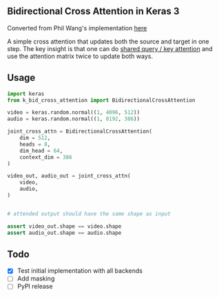 ## Bidirectional Cross Attention in Keras 3 


Converted from Phil Wang's implementation [here](https://github.com/lucidrains/bidirectional-cross-attention)

A simple cross attention that updates both the source and target in one step. The key insight is that one can do <a href="https://arxiv.org/abs/2001.04451">shared query / key attention</a> and use the attention matrix twice to update both ways. 


## Usage

```python
import keras
from k_bid_cross_attention import BidirectionalCrossAttention

video = keras.random.normal((1, 4096, 512))
audio = keras.random.normal((1, 8192, 386))

joint_cross_attn = BidirectionalCrossAttention(
    dim = 512,
    heads = 8,
    dim_head = 64,
    context_dim = 386
)

video_out, audio_out = joint_cross_attn(
    video,
    audio,
)


# attended output should have the same shape as input

assert video_out.shape == video.shape
assert audio_out.shape == audio.shape
```

## Todo

- [X] Test initial implementation with all backends
- [ ] Add masking
- [ ] PyPI release
